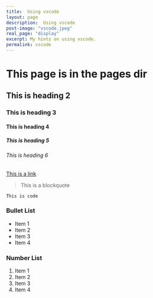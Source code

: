 ```yaml
---
title:  Using vscode 
layout: page
description:  Using vscode
post-image: "vscode.jpeg"
real_page: "display" 
excerpt: My hints on using vscode.
permalink: vscode
---
```


# This page is in the pages dir
## This is heading 2
### This is heading 3
#### This is heading 4
##### This is heading 5
###### This is heading 6

[This is a link](#)

> This is a blockquote

`This is code`

### Bullet List
* Item 1
* Item 2
* Item 3
* Item 4

### Number List
1. Item 1
2. Item 2
3. Item 3
4. Item 4
